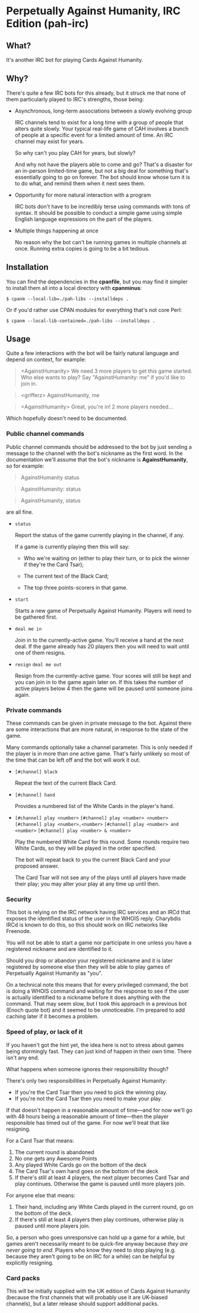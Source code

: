 # Perpetually Against Humanity, IRC Edition (pah-irc)

## What?

It's another IRC bot for playing Cards Against Humanity.

## Why?

There's quite a few IRC bots for this already, but it struck me that none of
them particularly played to IRC's strengths, those being:

*   Asynchronous, long-term associations between a slowly evolving group

    IRC channels tend to exist for a long time with a group of people that
    alters quite slowly. Your typical real-life game of CAH involves a bunch of
    people at a specific event for a limited amount of time. An IRC channel may
    exist for years.

    So why can't you play CAH for years, but slowly?

    And why not have the players able to come and go? That's a disaster for an
    in-person limited-time game, but not a big deal for something that's
    essentially going to go on forever. The bot should know whose turn it is to
    do what, and remind them when it next sees them.

*   Opportunity for more natural interaction with a program

    IRC bots don't have to be incredibly terse using commands with tons of
    syntax.  It should be possible to conduct a simple game using simple
    English language expressions on the part of the players.

*   Multiple things happening at once

    No reason why the bot can't be running games in multiple channels at once.
    Running extra copies is going to be a bit tedious.

## Installation

You can find the dependencies in the **cpanfile**, but you may find it simpler
to install them all into a local directory with **cpanminus**:

```
$ cpanm --local-lib=./pah-libs --installdeps .
```

Or if you'd rather use CPAN modules for everything that's not core Perl:

```
$ cpanm --local-lib-contained=./pah-libs --installdeps .
```

## Usage

Quite a few interactions with the bot will be fairly natural language and depend on context, for example:

> &lt;AgainstHumanity&gt; We need 3 more players to get this game started. Who
                          else wants to play? Say "AgainstHumanity: me" if
                          you'd like to join in.

> &lt;grifferz&gt; AgainstHumanity, me

> &lt;AgainstHumanity&gt; Great, you're in! 2 more players needed…

Which hopefully doesn't need to be documented.

### Public channel commands

Public channel commands should be addressed to the bot by just sending a
message to the channel with the bot's nickname as the first word. In the
documentation we'll assume that the bot's nickname is **AgainstHumanity**, so
for example:

> AgainstHumanity status

> AgainstHumanity: status

> AgainstHumanity, status

are all fine.

*   `status`

    Report the status of the game currently playing in the channel, if any.

    If a game is currently playing then this will say:

    *   Who we're waiting on (either to play their turn, or to pick the winner
        if they're the Card Tsar);

    *   The current text of the Black Card;

    *   The top three points-scorers in that game.

*   `start`

    Starts a new game of Perpetually Against Humanity. Players will need to be
    gathered first.

*   `deal me in`

    Join in to the currently-active game. You'll receive a hand at the next
    deal. If the game already has 20 players then you will need to wait until
    one of them resigns.

*   `resign`
    `deal me out`

    Resign from the currently-active game. Your scores will still be kept and
    you can join in to the game again later on. If this takes the number of
    active players below 4 then the game will be paused until someone joins
    again.

### Private commands

These commands can be given in private message to the bot. Against there are
some interactions that are more natural, in response to the state of the game.

Many commands optionally take a channel parameter. This is only needed if the
player is in more than one active game. That's fairly unlikely so most of the
time that can be left off and the bot will work it out.

*   `[#channel] black`

    Repeat the text of the current Black Card.

*   `[#channel] hand`

    Provides a numbered list of the White Cards in the player's hand.

*   `[#channel] play <number>`
    `[#channel] play <number> <number>`
    `[#channel] play <number>,<number>`
    `[#channel] play <number> and <number>`
    `[#channel] play <number> & <number>`

    Play the numbered White Card for this round. Some rounds require two White
    Cards, so they will be played in the order specified.

    The bot will repeat back to you the current Black Card and your proposed
    answer.

    The Card Tsar will not see any of the plays until all players have made
    their play; you may alter your play at any time up until then.

### Security

This bot is relying on the IRC network having IRC services and an IRCd that
exposes the identified status of the user in the WHOIS reply. Charybdis IRCd is
known to do this, so this should work on IRC networks like Freenode.

You will not be able to start a game nor participate in one unless you have a
registered nickname and are identified to it.

Should you drop or abandon your registered nickname and it is later registered
by someone else then they will be able to play games of Perpetually Against
Humanity as "you".

On a technical note this means that for every privileged command, the bot is
doing a WHOIS command and waiting for the response to see if the user is
actually identified to a nickname before it does anything with the command.
That may seem slow, but I took this approach in a previous bot (Enoch quote
bot) and it seemed to be unnoticeable. I'm prepared to add caching later if it
becomes a problem.

### Speed of play, or lack of it

If you haven't got the hint yet, the idea here is not to stress about games
being stormingly fast. They can just kind of happen in their own time. There
isn't any end.

What happens when someone ignores their responsibility though?

There's only two responsibilities in Perpetually Against Humanity:

* If you're the Card Tsar then you need to pick the winning play.
* If you're not the Card Tsar then you need to make your play.

If that doesn't happen in a reasonable amount of time—and for now we'll go with
48 hours being a reasonable amount of time—then the player responsible has
timed out of the game. For now we'll treat that like resigning.

For a Card Tsar that means:
1. The current round is abandoned
2. No one gets any Awesome Points
3. Any played White Cards go on the bottom of the deck
4. The Card Tsar's own hand goes on the bottom of the deck
5. If there's still at least 4 players, the next player becomes Card Tsar and
   play continues. Otherwise the game is paused until more players join.

For anyone else that means:
1. Their hand, including any White Cards played in the current round, go on the
   bottom of the deck.
2. If there's still at least 4 players then play continues, otherwise play is
   paused until more players join.

So, a person who goes unresponsive can hold up a game for a while, but games
aren't necessarily meant to be quick-fire anyway because *they are never going
to end*. Players who know they need to stop playing (e.g. because they aren't
going to be on IRC for a while) can be helpful by explicitly resigning.

### Card packs

This will be initially supplied with the UK edition of Cards Against Humanity
(because the first channels that will probably use it are UK-biased channels),
but a later release should support additional packs.
